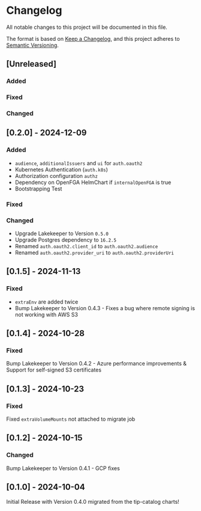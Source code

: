 # Changelog

All notable changes to this project will be documented in this file.

The format is based on [Keep a Changelog](https://keepachangelog.com/en/1.1.0/),
and this project adheres to [Semantic Versioning](https://semver.org/spec/v2.0.0.html).

## [Unreleased]

### Added

### Fixed


### Changed


## [0.2.0] - 2024-12-09

### Added
* `audience`, `additionalIssuers` and `ui` for `auth.oauth2`
* Kubernetes Authentication (`auth.k8s`)
* Authorization configuration `authz`
* Dependency on OpenFGA HelmChart if `internalOpenFGA` is true
* Bootstrapping Test

### Fixed

### Changed
* Upgrade Lakekeeper to Version `0.5.0`
* Upgrade Postgres dependency to `16.2.5`
* Renamed `auth.oauth2.client_id` to `auth.oauth2.audience`
* Renamed `auth.oauth2.provider_uri` to `auth.oauth2.providerUri`


## [0.1.5] - 2024-11-13

### Fixed
* `extraEnv` are added twice
* Bump Lakekeeper to Version 0.4.3 - Fixes a bug where remote signing is not working with AWS S3


## [0.1.4] - 2024-10-28

### Fixed
Bump Lakekeeper to Version 0.4.2 - Azure performance improvements & Support for self-signed S3 certificates

## [0.1.3] - 2024-10-23

### Fixed
Fixed `extraVolumeMounts` not attached to migrate job

## [0.1.2] - 2024-10-15

### Changed
Bump Lakekeeper to Version 0.4.1 - GCP fixes

## [0.1.0] - 2024-10-04

Initial Release with Version 0.4.0 migrated from the tip-catalog charts!
